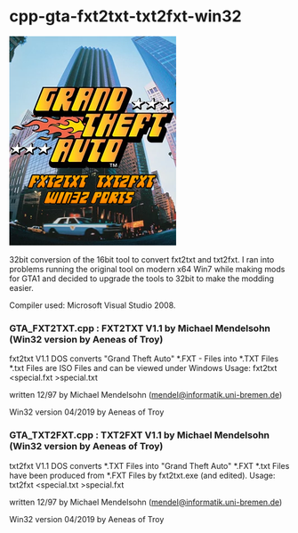 # cpp-gta-fxt2txt-txt2fxt-win32
![alt text](https://github.com/aeneasoftroy/cpp-gta-fxt2txt-txt2fxt-win32/blob/master/cpp-gta-fxt2txt-txt2fxt-win32.png)


32bit conversion of the 16bit tool to convert fxt2txt and txt2fxt. I ran into problems running the original tool on modern x64 Win7 while making mods for GTA1 and decided to upgrade the tools to 32bit to make the modding easier.

Compiler used: Microsoft Visual Studio 2008.

### GTA_FXT2TXT.cpp : FXT2TXT V1.1 by Michael Mendelsohn (Win32 version by Aeneas of Troy)
fxt2txt
V1.1 DOS
converts "Grand Theft Auto" *.FXT - Files into *.TXT Files
*.txt Files are ISO Files and can be viewed under Windows
Usage: fxt2txt <special.fxt >special.txt

written 12/97 by Michael Mendelsohn (mendel@informatik.uni-bremen.de)

Win32 version 04/2019 by Aeneas of Troy


### GTA_TXT2FXT.cpp : TXT2FXT V1.1 by Michael Mendelsohn (Win32 version by Aeneas of Troy)
txt2fxt
V1.1 DOS
converts *.TXT Files into "Grand Theft Auto" *.FXT
*.txt Files have been produced from *.FXT Files by fxt2txt.exe (and edited).
Usage: txt2fxt <special.txt >special.fxt

written 12/97 by Michael Mendelsohn (mendel@informatik.uni-bremen.de)

Win32 version 04/2019 by Aeneas of Troy

